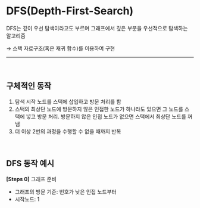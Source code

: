 


# DFS(Depth-First-Search)

 DFS는 깊이 우선 탐색이라고도 부르며 그래프에서 깊은 부분을 우선적으로 탐색하는 알고리즘
 
 → 스택 자료구조(혹은 재귀 함수)를 이용하여 구현
 
 ***
<br>

 
## 구체적인 동작 


   1. 탐색 시작 노드를 스택에 삽입하고 방문 처리를 함
   2. 스택의 최상단 노드에 방문하지 않은 인접한 노드가 하나라도 있으면 그 노드를 스택에 넣고 방문 처리.
      방문하지 않은 인접 노드가 없으면 스택에서 최상단 노드를 꺼냄
  3. 더 이상 2번의 과정을 수행할 수 없을 때까지 반복

<br>

  ## DFS 동작 예시
  **[Steps 0]** 그래프 준비

   + 그래프의 방문 기준: 번호가 낮은 인접 노드부터
   + 시작노드: 1